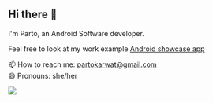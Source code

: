 ## Hi there 👋 

I'm Parto, an Android Software developer.

Feel free to look at my work example [Android showcase app](https://github.com/partokarwat/showcase-app)

📫 How to reach me: partokarwat@gmail.com <br/>
😄 Pronouns: she/her <br/>

[![](https://visitcount.itsvg.in/api?id=partokarwat&label=Profile%20Views&color=1&icon=4&pretty=false)](https://visitcount.itsvg.in)
